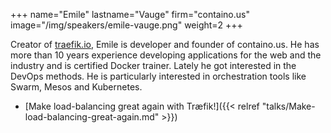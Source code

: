 +++
name="Emile"
lastname="Vauge"
firm="containo.us"
image="/img/speakers/emile-vauge.png"
weight=2
+++

Creator of [traefik.io](traefik.io), Emile is developer and founder of containo.us. He has more than 10 years experience developing applications for the web and the industry and is certified Docker trainer. Lately he got interested in the DevOps methods. He is particularly interested in orchestration tools like Swarm, Mesos and Kubernetes.


* [Make load-balancing great again with Træfik!]({{< relref "talks/Make-load-balancing-great-again.md" >}})
